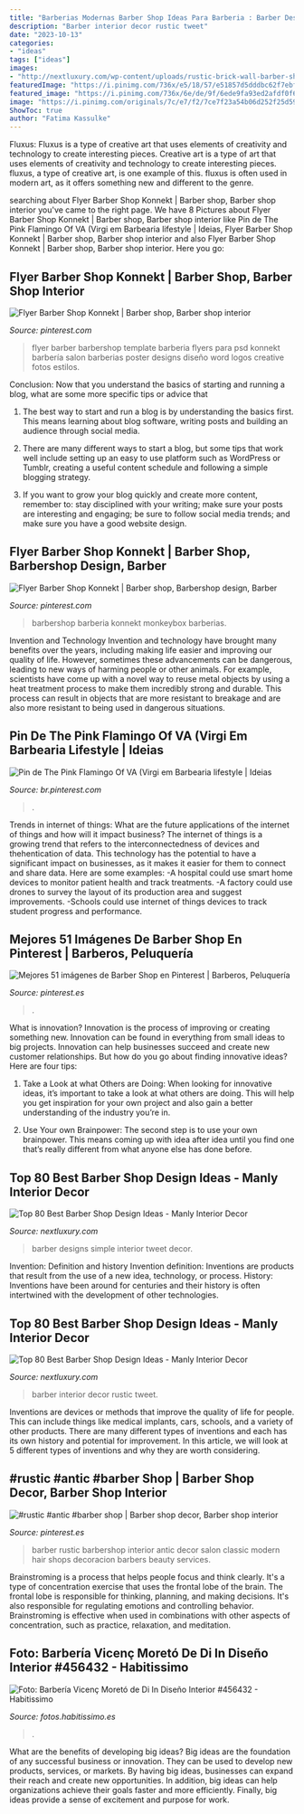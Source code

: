 ```yaml
---
title: "Barberias Modernas Barber Shop Ideas Para Barberia : Barber Designs Simple Interior Tweet Decor"
description: "Barber interior decor rustic tweet"
date: "2023-10-13"
categories:
- "ideas"
tags: ["ideas"]
images:
- "http://nextluxury.com/wp-content/uploads/rustic-brick-wall-barber-shop-design-inspiration.jpg"
featuredImage: "https://i.pinimg.com/736x/e5/18/57/e51857d5dddbc62f7ebf344fbf514cab--barber-logo-barber-salon.jpg"
featured_image: "https://i.pinimg.com/736x/6e/de/9f/6ede9fa93ed2afdf0f6fd514efa89855.jpg"
image: "https://i.pinimg.com/originals/7c/e7/f2/7ce7f23a54b06d252f25d59c58ff53f2.jpg"
ShowToc: true
author: "Fatima Kassulke"
---
```



Fluxus: Fluxus is a type of creative art that uses elements of creativity and technology to create interesting pieces.
Creative art is a type of art that uses elements of creativity and technology to create interesting pieces. fluxus, a type of creative art, is one example of this. fluxus is often used in modern art, as it offers something new and different to the genre.

	

		
searching about Flyer Barber Shop Konnekt | Barber shop, Barber shop interior you've came to the right page. We have 8 Pictures about Flyer Barber Shop Konnekt | Barber shop, Barber shop interior like Pin de The Pink Flamingo Of VA (Virgi em Barbearia lifestyle | Ideias, Flyer Barber Shop Konnekt | Barber shop, Barber shop interior and also Flyer Barber Shop Konnekt | Barber shop, Barber shop interior. Here you go:
		
    
## Flyer Barber Shop Konnekt | Barber Shop, Barber Shop Interior

<img loading=lazy src="https://i.pinimg.com/736x/8d/7e/8b/8d7e8bcad2c3d83de323abaaf9ad5da9.jpg" onerror="this.onerror=null;this.src='https://tse4.mm.bing.net/th?id=OIP.LJidnaHYbnW7xKI3P04MxgHaKR&amp;pid=15.1';" alt="Flyer Barber Shop Konnekt | Barber shop, Barber shop interior">

_Source: pinterest.com_

>flyer barber barbershop template barberia flyers para psd konnekt barbería salon barberias poster designs diseño word logos creative fotos estilos. 

	

Conclusion: Now that you understand the basics of starting and running a blog, what are some more specific tips or advice that
1. The best way to start and run a blog is by understanding the basics first. This means learning about blog software, writing posts and building an audience through social media.
2. There are many different ways to start a blog, but some tips that work well include setting up an easy to use platform such as WordPress or Tumblr, creating a useful content schedule and following a simple blogging strategy.

3. If you want to grow your blog quickly and create more content, remember to: stay disciplined with your writing; make sure your posts are interesting and engaging; be sure to follow social media trends; and make sure you have a good website design.

    
## Flyer Barber Shop Konnekt | Barber Shop, Barbershop Design, Barber

<img loading=lazy src="https://i.pinimg.com/originals/09/e4/72/09e472538bbe9f8011dd4b893d67dcc5.jpg" onerror="this.onerror=null;this.src='https://tse4.mm.bing.net/th?id=OIP.MruUedPIdSLIZC6PJjbVTAHaUg&amp;pid=15.1';" alt="Flyer Barber Shop Konnekt | Barber shop, Barbershop design, Barber">

_Source: pinterest.com_

>barbershop barberia konnekt monkeybox barberias. 

	

Invention and Technology
Invention and technology have brought many benefits over the years, including making life easier and improving our quality of life. However, sometimes these advancements can be dangerous, leading to new ways of harming people or other animals. For example, scientists have come up with a novel way to reuse metal objects by using a heat treatment process to make them incredibly strong and durable. This process can result in objects that are more resistant to breakage and are also more resistant to being used in dangerous situations.

    
## Pin De The Pink Flamingo Of VA (Virgi Em Barbearia Lifestyle | Ideias

<img loading=lazy src="https://i.pinimg.com/736x/6e/de/9f/6ede9fa93ed2afdf0f6fd514efa89855.jpg" onerror="this.onerror=null;this.src='https://tse2.mm.bing.net/th?id=OIP.Q2Do65cUS7Vz550Zk59ajQHaNL&amp;pid=15.1';" alt="Pin de The Pink Flamingo Of VA (Virgi em Barbearia lifestyle | Ideias">

_Source: br.pinterest.com_

>. 

	

Trends in internet of things: What are the future applications of the internet of things and how will it impact business?
The internet of things is a growing trend that refers to the interconnectedness of devices and thehentication of data. This technology has the potential to have a significant impact on businesses, as it makes it easier for them to connect and share data. Here are some examples: 
-A hospital could use smart home devices to monitor patient health and track treatments. 
-A factory could use drones to survey the layout of its production area and suggest improvements. 
-Schools could use internet of things devices to track student progress and performance.

    
## Mejores 51 Imágenes De Barber Shop En Pinterest | Barberos, Peluquería

<img loading=lazy src="https://i.pinimg.com/736x/e5/18/57/e51857d5dddbc62f7ebf344fbf514cab--barber-logo-barber-salon.jpg" onerror="this.onerror=null;this.src='https://tse4.mm.bing.net/th?id=OIP.f_dy-EQdbUGaAeDvrknjswHaLH&amp;pid=15.1';" alt="Mejores 51 imágenes de Barber Shop en Pinterest | Barberos, Peluquería">

_Source: pinterest.es_

>. 

	

What is innovation?
Innovation is the process of improving or creating something new. Innovation can be found in everything from small ideas to big projects. Innovation can help businesses succeed and create new customer relationships. But how do you go about finding innovative ideas? Here are four tips:
1. Take a Look at what Others are Doing: When looking for innovative ideas, it’s important to take a look at what others are doing. This will help you get inspiration for your own project and also gain a better understanding of the industry you’re in.

2. Use Your own Brainpower: The second step is to use your own brainpower. This means coming up with idea after idea until you find one that’s really different from what anyone else has done before.


    
## Top 80 Best Barber Shop Design Ideas - Manly Interior Decor

<img loading=lazy src="http://nextluxury.com/wp-content/uploads/simple-clean-barber-shop-designs.jpg" onerror="this.onerror=null;this.src='https://tse2.mm.bing.net/th?id=OIP._k6lHT60ZgbV6LzL88RkdgHaE8&amp;pid=15.1';" alt="Top 80 Best Barber Shop Design Ideas - Manly Interior Decor">

_Source: nextluxury.com_

>barber designs simple interior tweet decor. 

	

Invention: Definition and history
Invention definition: Inventions are products that result from the use of a new idea, technology, or process. History: Inventions have been around for centuries and their history is often intertwined with the development of other technologies.

    
## Top 80 Best Barber Shop Design Ideas - Manly Interior Decor

<img loading=lazy src="http://nextluxury.com/wp-content/uploads/rustic-brick-wall-barber-shop-design-inspiration.jpg" onerror="this.onerror=null;this.src='https://tse1.mm.bing.net/th?id=OIP.lzQ8oJBafUldOqOJPQkBtgAAAA&amp;pid=15.1';" alt="Top 80 Best Barber Shop Design Ideas - Manly Interior Decor">

_Source: nextluxury.com_

>barber interior decor rustic tweet. 

	

Inventions are devices or methods that improve the quality of life for people. This can include things like medical implants, cars, schools, and a variety of other products. There are many different types of inventions and each has its own history and potential for improvement. In this article, we will look at 5 different types of inventions and why they are worth considering.

    
## #rustic #antic #barber Shop | Barber Shop Decor, Barber Shop Interior

<img loading=lazy src="https://i.pinimg.com/originals/7c/e7/f2/7ce7f23a54b06d252f25d59c58ff53f2.jpg" onerror="this.onerror=null;this.src='https://tse4.mm.bing.net/th?id=OIP.kTJx1_ziYjtosQwyXYii_AHaLH&amp;pid=15.1';" alt="#rustic #antic #barber shop | Barber shop decor, Barber shop interior">

_Source: pinterest.es_

>barber rustic barbershop interior antic decor salon classic modern hair shops decoracion barbers beauty services. 

	

Brainstroming is a process that helps people focus and think clearly. It's a type of concentration exercise that uses the frontal lobe of the brain. The frontal lobe is responsible for thinking, planning, and making decisions. It's also responsible for regulating emotions and controlling behavior. Brainstroming is effective when used in combinations with other aspects of concentration, such as practice, relaxation, and meditation.

    
## Foto: Barbería Vicenç Moretó De Di In Diseño Interior #456432 - Habitissimo

<img loading=lazy src="https://es.habcdn.com/photos/business/big/barberia-vicenc-moreto_456432.jpg" onerror="this.onerror=null;this.src='https://tse3.mm.bing.net/th?id=OIP.aJsX2EoLnEc7IbLBsUcTigHaE8&amp;pid=15.1';" alt="Foto: Barbería Vicenç Moretó de Di In Diseño Interior #456432 - Habitissimo">

_Source: fotos.habitissimo.es_

>. 

	

What are the benefits of developing big ideas?
Big ideas are the foundation of any successful business or innovation. They can be used to develop new products, services, or markets. By having big ideas, businesses can expand their reach and create new opportunities. In addition, big ideas can help organizations achieve their goals faster and more efficiently. Finally, big ideas provide a sense of excitement and purpose for work.

